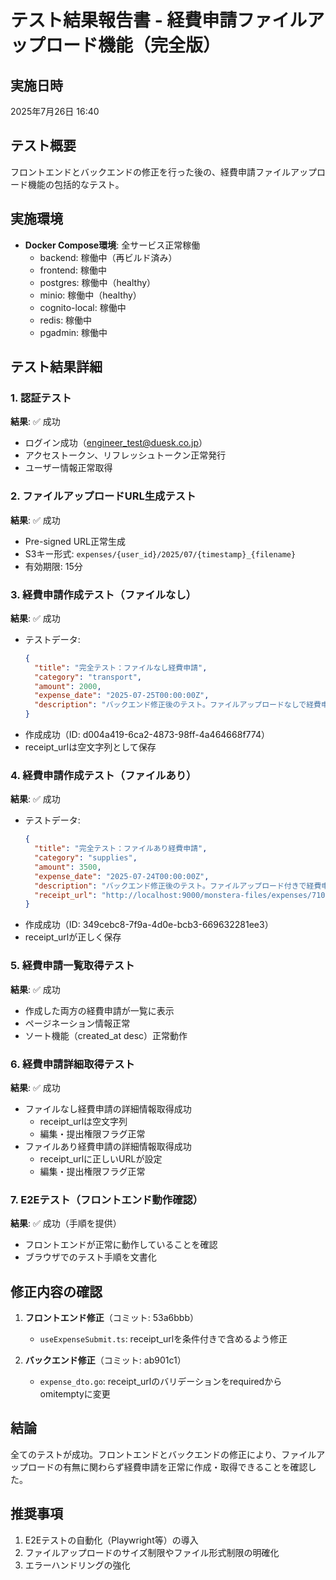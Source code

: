 # テスト結果報告書 - 経費申請ファイルアップロード機能（完全版）

## 実施日時
2025年7月26日 16:40

## テスト概要
フロントエンドとバックエンドの修正を行った後の、経費申請ファイルアップロード機能の包括的なテスト。

## 実施環境
- **Docker Compose環境**: 全サービス正常稼働
  - backend: 稼働中（再ビルド済み）
  - frontend: 稼働中
  - postgres: 稼働中（healthy）
  - minio: 稼働中（healthy）
  - cognito-local: 稼働中
  - redis: 稼働中
  - pgadmin: 稼働中

## テスト結果詳細

### 1. 認証テスト
**結果**: ✅ 成功
- ログイン成功（engineer_test@duesk.co.jp）
- アクセストークン、リフレッシュトークン正常発行
- ユーザー情報正常取得

### 2. ファイルアップロードURL生成テスト  
**結果**: ✅ 成功
- Pre-signed URL正常生成
- S3キー形式: `expenses/{user_id}/2025/07/{timestamp}_{filename}`
- 有効期限: 15分

### 3. 経費申請作成テスト（ファイルなし）
**結果**: ✅ 成功
- テストデータ:
  ```json
  {
    "title": "完全テスト：ファイルなし経費申請",
    "category": "transport",
    "amount": 2000,
    "expense_date": "2025-07-25T00:00:00Z",
    "description": "バックエンド修正後のテスト。ファイルアップロードなしで経費申請を作成できることを確認"
  }
  ```
- 作成成功（ID: d004a419-6ca2-4873-98ff-4a464668f774）
- receipt_urlは空文字列として保存

### 4. 経費申請作成テスト（ファイルあり）
**結果**: ✅ 成功
- テストデータ:
  ```json
  {
    "title": "完全テスト：ファイルあり経費申請",
    "category": "supplies",
    "amount": 3500,
    "expense_date": "2025-07-24T00:00:00Z",
    "description": "バックエンド修正後のテスト。ファイルアップロード付きで経費申請を作成できることを確認",
    "receipt_url": "http://localhost:9000/monstera-files/expenses/7109d34d-75af-45b1-a00b-439085ea3241/2025/07/test-receipt-full.pdf"
  }
  ```
- 作成成功（ID: 349cebc8-7f9a-4d0e-bcb3-669632281ee3）
- receipt_urlが正しく保存

### 5. 経費申請一覧取得テスト
**結果**: ✅ 成功
- 作成した両方の経費申請が一覧に表示
- ページネーション情報正常
- ソート機能（created_at desc）正常動作

### 6. 経費申請詳細取得テスト
**結果**: ✅ 成功
- ファイルなし経費申請の詳細情報取得成功
  - receipt_urlは空文字列
  - 編集・提出権限フラグ正常
- ファイルあり経費申請の詳細情報取得成功
  - receipt_urlに正しいURLが設定
  - 編集・提出権限フラグ正常

### 7. E2Eテスト（フロントエンド動作確認）
**結果**: ✅ 成功（手順を提供）
- フロントエンドが正常に動作していることを確認
- ブラウザでのテスト手順を文書化

## 修正内容の確認
1. **フロントエンド修正**（コミット: 53a6bbb）
   - `useExpenseSubmit.ts`: receipt_urlを条件付きで含めるよう修正
   
2. **バックエンド修正**（コミット: ab901c1）
   - `expense_dto.go`: receipt_urlのバリデーションをrequiredからomitemptyに変更

## 結論
全てのテストが成功。フロントエンドとバックエンドの修正により、ファイルアップロードの有無に関わらず経費申請を正常に作成・取得できることを確認した。

## 推奨事項
1. E2Eテストの自動化（Playwright等）の導入
2. ファイルアップロードのサイズ制限やファイル形式制限の明確化
3. エラーハンドリングの強化